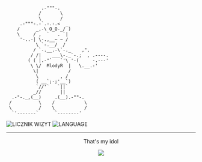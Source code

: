 ```
             .-"""-.                                                                                              
            /       \
            \       /
     .-"""-.-`.-.-.<  _
    /      _,-\ O_O-_/ ) 
    \     / ,  `   . `|
     '-..-| \-.,__~ ~ /        
           \ `-.__/  /         
          / `-.__.-\`-._    ,",
         / /|    ___\-._`-.;  , .----.  
        ( ( |.-"`   `'\ '-(     -.---' 
         \ \/  MlodyR  |   \.__.-'
          \|           /     
           \        , /
           ( __`;-;'__`)
           `//'`   `||`
          _//       ||
  .-"-._,(__)     .(__).-""-.
 /          \    /           \
 \          /    \           /
  `'-------`      `--------'
```

![LICZNIK WIZYT](https://profile-counter.glitch.me/MlodyR/count.svg)
![LANGUAGE](https://skillicons.dev/icons?i=lua,js,cpp)

---
<p align="center">
That's my idol
</p>

<p align="center">
  <img src="https://media.discordapp.net/attachments/995805361728655360/1055234869577392181/krzysieksilkapog.png?width=683&height=683">
</p>
